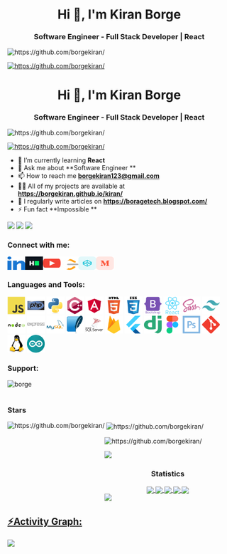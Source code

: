 <h1 align="center">Hi 👋, I'm Kiran Borge</h1>
<h3 align="center">Software Engineer - Full Stack Developer | React </h3>
<p align="left"> <img src="https://komarev.com/ghpvc/?username=https://github.com/borgekiran/&label=Profile%20views&color=0e75b6&style=flat" alt="https://github.com/borgekiran/" /> </p>

<p align="left"> <a href="https://github.com/ryo-ma/github-profile-trophy"><img src="https://github-profile-trophy.vercel.app/?username=https://github.com/borgekiran/&theme=" alt="https://github.com/borgekiran/" /></a> </p>

<h1 align="center">Hi 👋, I'm Kiran Borge</h1>
<h3 align="center">Software Engineer - Full Stack Developer | React </h3>
<p align="left"> <img src="https://komarev.com/ghpvc/?username=https://github.com/borgekiran/&label=Profile%20views&color=0e75b6&style=flat" alt="https://github.com/borgekiran/" /> </p>

<p align="left"> <a href="https://github.com/ryo-ma/github-profile-trophy"><img src="https://github-profile-trophy.vercel.app/?username=https://github.com/borgekiran/&theme=" alt="https://github.com/borgekiran/" /></a> </p>

- 🌱 I’m currently learning **React**
- 💬 Ask me about **Software Engineer **
- 📫 How to reach me **borgekiran123@gmail.com**
- 👨‍💻 All of my projects are available at **https://borgekiran.github.io/kiran/**
- 📝 I regularly write articles on **https://boragetech.blogspot.com/**
- ⚡ Fun fact **Impossible **

<div> <a href="https://www.linkedin.com/in/https://www.linkedin.com/in/kiran-borge-036306206/" target="_blank"><img src="https://img.shields.io/badge/LinkedIn-0077B5?style=for-the-badge&logo=linkedin&logoColor=white" target="_blank"></a>
<a href="https://github.com/https://github.com/borgekiran/" target="_blank"><img src="https://img.shields.io/badge/GitHub-100000?style=for-the-badge&logo=github&logoColor=white" target="_blank"></a>
<a href = "mailto:borgekiran123@gmail.com"><img src="https://img.shields.io/badge/-Gmail-%23333?style=for-the-badge&logo=gmail&logoColor=white" target="_blank"></a>
</div><h3 align="left">Connect with me:</h3>
<p align="left">
<a href="https://linkedin.com/in/https://www.linkedin.com/in/kiran-borge-036306206/" target="blank"><img align="center" src="https://raw.githubusercontent.com/teamedwardforever/Readme-Generator/71f25dd8b98329b168142a6b782a107b75eab178/svg/Social/linked-in-alt.svg" alt="https://www.linkedin.com/in/kiran-borge-036306206/" height="30" width="40" /></a><a href="https://www.hackerrank.com/https://www.hackerrank.com/kiranborge?hr_r=1" target="blank"><img align="center" src="https://raw.githubusercontent.com/teamedwardforever/Readme-Generator/71f25dd8b98329b168142a6b782a107b75eab178/svg/Social/hackerrank.svg" alt="https://www.hackerrank.com/kiranborge?hr_r=1" height="30" width="40" /></a><a href="https://www.youtube.com/c/https://www.youtube.com/@borgetech" target="blank"><img align="center" src="https://raw.githubusercontent.com/teamedwardforever/Readme-Generator/71f25dd8b98329b168142a6b782a107b75eab178/svg/Social/youtube.svg" alt="https://www.youtube.com/@borgetech" height="30" width="40" /></a><a href="https://www.leetcode.com/https://leetcode.com/borgekiran/" target="blank"><img align="center" src="https://raw.githubusercontent.com/teamedwardforever/Readme-Generator/71f25dd8b98329b168142a6b782a107b75eab178/svg/Social/leet-code.svg" alt="https://leetcode.com/borgekiran/" height="30" width="40" /></a><a href="https://codepen.io/https://codepen.io/borgekiran" target="blank"><img align="center" src="https://raw.githubusercontent.com/teamedwardforever/Readme-Generator/71f25dd8b98329b168142a6b782a107b75eab178/svg/Social/codepen.svg" alt="https://codepen.io/borgekiran" height="30" width="40" /></a><a href="https://medium.com/https://medium.com/@kiranborge" target="blank"><img align="center" src="https://raw.githubusercontent.com/teamedwardforever/Readme-Generator/71f25dd8b98329b168142a6b782a107b75eab178/svg/Social/medium.svg" alt="https://medium.com/@kiranborge" height="30" width="40" /></a></p>

<h3 align="left">Languages and Tools:</h3>
<p align="left">
<img src="https://raw.githubusercontent.com/teamedwardforever/Readme-Generator/71f25dd8b98329b168142a6b782a107b75eab178/svg/Skills/Languages/javascript-original.svg" alt="Javascript" width="40" height="40"/>
<img src="https://raw.githubusercontent.com/teamedwardforever/Readme-Generator/71f25dd8b98329b168142a6b782a107b75eab178/svg/Skills/Languages/php-original.svg" alt="PHP" width="40" height="40"/>
<img src="https://raw.githubusercontent.com/teamedwardforever/Readme-Generator/71f25dd8b98329b168142a6b782a107b75eab178/svg/Skills/Languages/python-original.svg" alt="Python" width="40" height="40"/>
<img src="https://raw.githubusercontent.com/teamedwardforever/Readme-Generator/71f25dd8b98329b168142a6b782a107b75eab178/svg/Skills/Languages/cplusplus-original.svg" alt="CPP" width="40" height="40"/>
<img src="https://raw.githubusercontent.com/teamedwardforever/Readme-Generator/71f25dd8b98329b168142a6b782a107b75eab178/svg/Skills/Frontend/angular.svg" alt="Angular" width="40" height="40"/>
<img src="https://raw.githubusercontent.com/teamedwardforever/Readme-Generator/71f25dd8b98329b168142a6b782a107b75eab178/svg/Skills/Frontend/html5-original-wordmark.svg" alt="HTML" width="40" height="40"/>
<img src="https://raw.githubusercontent.com/teamedwardforever/Readme-Generator/71f25dd8b98329b168142a6b782a107b75eab178/svg/Skills/Frontend/css3-original-wordmark.svg" alt="Css" width="40" height="40"/>
<img src="https://raw.githubusercontent.com/teamedwardforever/Readme-Generator/71f25dd8b98329b168142a6b782a107b75eab178/svg/Skills/Frontend/bootstrap-plain-wordmark.svg" alt="Bootstrap" width="40" height="40"/>
<img src="https://raw.githubusercontent.com/teamedwardforever/Readme-Generator/71f25dd8b98329b168142a6b782a107b75eab178/svg/Skills/Frontend/react-original-wordmark.svg" alt="React" width="40" height="40"/>
<img src="https://raw.githubusercontent.com/teamedwardforever/Readme-Generator/71f25dd8b98329b168142a6b782a107b75eab178/svg/Skills/Frontend/sass-original.svg" alt="Sass" width="40" height="40"/>
<img src="https://raw.githubusercontent.com/teamedwardforever/Readme-Generator/71f25dd8b98329b168142a6b782a107b75eab178/svg/Skills/Frontend/tailwindcss-icon.svg" alt="Tailwindcss" width="40" height="40"/>
<img src="https://raw.githubusercontent.com/teamedwardforever/Readme-Generator/71f25dd8b98329b168142a6b782a107b75eab178/svg/Skills/Backend/nodejs-original-wordmark.svg" alt="NodeJs" width="40" height="40"/>
<img src="https://raw.githubusercontent.com/teamedwardforever/Readme-Generator/71f25dd8b98329b168142a6b782a107b75eab178/svg/Skills/Backend/express-original-wordmark.svg" alt="Express" width="40" height="40"/>
<img src="https://raw.githubusercontent.com/teamedwardforever/Readme-Generator/71f25dd8b98329b168142a6b782a107b75eab178/svg/Skills/Database/mysql-original-wordmark.svg" alt="Mysql" width="40" height="40"/>
<img src="https://raw.githubusercontent.com/teamedwardforever/Readme-Generator/71f25dd8b98329b168142a6b782a107b75eab178/svg/Skills/Database/sqlite-icon.svg" alt="Sqlite" width="40" height="40"/>
<img src="https://raw.githubusercontent.com/teamedwardforever/Readme-Generator/71f25dd8b98329b168142a6b782a107b75eab178/svg/Skills/Database/microsoft-sql-server-logo.svg" alt="Microsoft Sql Server" width="40" height="40"/>
<img src="https://raw.githubusercontent.com/teamedwardforever/Readme-Generator/71f25dd8b98329b168142a6b782a107b75eab178/svg/Skills/BackendService/firebase-icon.svg" alt="Firebase" width="40" height="40"/>
<img src="https://raw.githubusercontent.com/teamedwardforever/Readme-Generator/71f25dd8b98329b168142a6b782a107b75eab178/svg/Skills/Mobile/flutterio-icon.svg" alt="Flutter" width="40" height="40"/>
<img src="https://raw.githubusercontent.com/teamedwardforever/Readme-Generator/71f25dd8b98329b168142a6b782a107b75eab178/svg/Skills/Framework/django.svg" alt="Django" width="40" height="40"/>
<img src="https://raw.githubusercontent.com/teamedwardforever/Readme-Generator/71f25dd8b98329b168142a6b782a107b75eab178/svg/Skills/Software/figma-icon.svg" alt="Figma" width="40" height="40"/>
<img src="https://raw.githubusercontent.com/teamedwardforever/Readme-Generator/71f25dd8b98329b168142a6b782a107b75eab178/svg/Skills/Software/photoshop-line.svg" alt="Photoshop" width="40" height="40"/>
<img src="https://raw.githubusercontent.com/teamedwardforever/Readme-Generator/71f25dd8b98329b168142a6b782a107b75eab178/svg/Skills/Other/git-scm-icon.svg" alt="Git" width="40" height="40"/>
<img src="https://raw.githubusercontent.com/teamedwardforever/Readme-Generator/71f25dd8b98329b168142a6b782a107b75eab178/svg/Skills/Other/linux-original.svg" alt="Linux" width="40" height="40"/>
<img src="https://raw.githubusercontent.com/teamedwardforever/Readme-Generator/71f25dd8b98329b168142a6b782a107b75eab178/svg/Skills/Other/arduino-1.svg" alt="Arduino" width="40" height="40"/>
</p>

<h3 align="left">Support:</h3>
<p><a href="https://www.buymeacoffee.com/borge"> <img align="left" src="https://cdn.buymeacoffee.com/buttons/v2/default-yellow.png" height="50" width="210" alt="borge" /></a></p><br><br>

<h3 align="left">Stars</h3>
<img align="left" height="180em" src="https://github-readme-stats.vercel.app/api/top-langs/?username=https://github.com/borgekiran/&layout=compact&theme=" alt=https://github.com/borgekiran/ />

<p>&nbsp;<img align="center" height="180em" src="https://github-readme-stats.vercel.app/api?username=https://github.com/borgekiran/&show_icons=true&locale=en&theme=" alt="https://github.com/borgekiran/" /></p>

<p><img align="center" height="180em" src="https://github-readme-streak-stats.herokuapp.com/?user=https://github.com/borgekiran/&theme=" alt="https://github.com/borgekiran/" /></p>

<img src="https://user-images.githubusercontent.com/73097560/115834477-dbab4500-a447-11eb-908a-139a6edaec5c.gif"><h3 align="center">Statistics</h3>
<div align="center">
<a href="https://github.com/https://github.com/borgekiran/">
<img align="center" src="http://github-profile-summary-cards.vercel.app/api/cards/stats?username=https://github.com/borgekiran/&theme=2077" height="180em" />
<img align="center" src="http://github-profile-summary-cards.vercel.app/api/cards/most-commit-language?username=https://github.com/borgekiran/&theme=2077" height="180em" />
<img align="center" src="http://github-profile-summary-cards.vercel.app/api/cards/repos-per-language?username=https://github.com/borgekiran/&theme=2077" height="180em" />
<img align="center" src="http://github-profile-summary-cards.vercel.app/api/cards/productive-time?username=https://github.com/borgekiran/&theme=2077" height="180em" />
<img align="center" src="http://github-profile-summary-cards.vercel.app/api/cards/profile-details?username=https://github.com/borgekiran/&theme=2077" height="180em" />
</div>
<img src="https://user-images.githubusercontent.com/73097560/115834477-dbab4500-a447-11eb-908a-139a6edaec5c.gif"><h2 align="left">⚡Activity Graph:</h2>
<img align="center" src="https://github-readme-activity-graph.vercel.app/graph?username=https://github.com/borgekiran/&theme=default"/>
